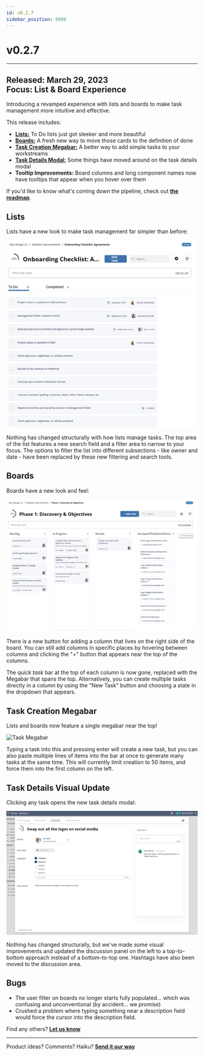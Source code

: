 ```yaml
---
id: v0.2.7
sidebar_position: 9988
---
```


# v0.2.7  
  
---

**Released:** March 29, 2023  
**Focus:** List & Board Experience
---  

Introducing a revamped experience with lists and boards to make task management more intuitive and effective.   
  
This release includes:  
- **[Lists:](#lists)** To Do lists just got sleeker and more beautiful   
- **[Boards:](#boards)** A fresh new way to move those cards to the definition of done 
- **[Task Creation Megabar:](#task-creation-megabar)** A better way to add simple tasks to your workstreams
- **[Task Details Modal:](#task-details-visual-update)** Some things have moved around on the task details modal
- **Tooltip Improvements:** Board columns and long component names now have tooltips that appear when you hover over them
  
If you'd like to know what's coming down the pipeline, check out **[the roadmap](/docs/roadmap)**.  
  
## Lists  
Lists have a new look to make task management far simpler than before:  
  
[![Lists](../assets/v027-lists.png)](../assets/v027-lists.png) 


Nothing has changed structurally with how lists manage tasks.  The top area of the list features a new search field and a filter area to narrow to your focus.  The options to filter the list into different subsections - like owner and date - have been replaced by these new filtering and search tools.  

## Boards  
Boards have a new look and feel:  
  

[![Boards](../assets/v027-boards.png)](../assets/v027-boards.png)  
  
There is a new button for adding a column that lives on the right side of the board.  You can still add columns in specific places by hovering between columns and clicking the "+" button that appears near the top of the columns.  
  
The *quick task* bar at the top of each column is now gone, replaced with the Megabar that spans the top.  Alternatively, you can create multiple tasks directly in a column by using the "New Task" button and choosing a state in the dropdown that appears.

## Task Creation Megabar  

Lists and boards now feature a single megabar near the top!  

![Task Megabar](../assets/v027-task-megabar.gif)  
  
Typing a task into this and pressing enter will create a new task, but you can also paste multiple lines of items into the bar at once to generate many tasks at the same time.  This will currently limit creation to 50 items, and force them into the first column on the left.

## Task Details Visual Update  

Clicking any task opens the new task details modal: 

[![Task Details](../assets/v027-task-details.png)](../assets/v027-task-details.png)  
  
Nothing has changed structurally, but we've made some visual improvements and updated the discussion panel on the left to a top-to-bottom approach instead of a bottom-to-top one.  Hashtags have also been moved to the discussion area.
  

## Bugs   
- The user filter on boards no longer starts fully populated... which was confusing and unconventional (by accident... we promise)  
- Crushed a problem where typing something near a description field would force the cursor into the description field.
  
Find any others?  **[Let us know](/bugs/report)**  

---  
Product ideas?  Comments?  Haiku?  **[Send it our way](/features/request)**  